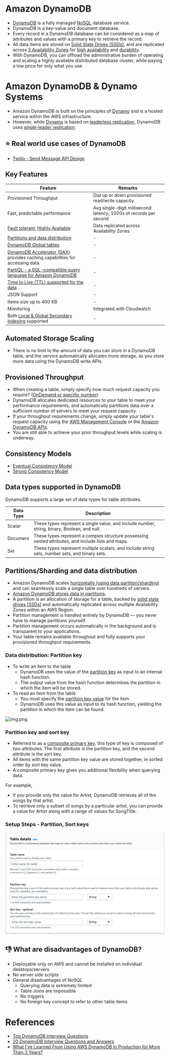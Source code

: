 # Amazon DynamoDB
- [DynamoDB](https://aws.amazon.com/dynamodb/) is a fully managed [NoSQL](../../../1_HLDDesignComponents/3_DatabaseComponents) database service. 
- DynamoDB is a key-value and document database. 
- Every record in a DynamoDB database can be considered as a map of attributes and values with a primary key to retrieve the record.
- All data items are stored on [Solid State Drives (SSDs)](https://www.techtarget.com/searchstorage/definition/SSD-solid-state-drive), and are replicated across [3 Availability Zones](../../AWS-Global-Architecture-Region-AZ.md) for [high availability](../../../1_HLDDesignComponents/0_SystemGlossaries/Reliability/HighAvailability.md) and [durability](../../../1_HLDDesignComponents/0_SystemGlossaries/Database/Durability.md). 
- With DynamoDB, you can offload the administrative burden of operating and scaling a highly available distributed database cluster, while paying a low price for only what you use.

# Amazon DynamoDB & Dynamo Systems
- Amazon DynamoDB is built on the principles of [Dynamo](../../../1_HLDDesignComponents/3_DatabaseComponents/NoSQL-Databases/DynamoStyleDatabases.md) and is a hosted service within the AWS infrastructure. 
- However, while [Dynamo](../../../1_HLDDesignComponents/3_DatabaseComponents/NoSQL-Databases/DynamoStyleDatabases.md) is based on [leaderless replication](../../../1_HLDDesignComponents/0_SystemGlossaries/Database/ReplicationAndDataConsistency.md), DynamoDB uses [single-leader replication](../../../1_HLDDesignComponents/0_SystemGlossaries/Database/ReplicationAndDataConsistency.md).

## :star: Real world use cases of DynamoDB
- [Twillo - Send Message API Design](../../../3_HLDDesignProblems/TwilloSendMessageAPI)

## Key Features

| Feature                                                                                                                                                                                                                   | Remarks                                                           |
|---------------------------------------------------------------------------------------------------------------------------------------------------------------------------------------------------------------------------|-------------------------------------------------------------------|
| Provisioned Throughput                                                                                                                                                                                                    | Dial up or down provisioned read/write capacity.                  |
| Fast, predictable performance                                                                                                                                                                                             | Avg single-digit millisecond latency, 1000s of records per second |
| [Fault tolerant](../../../1_HLDDesignComponents/0_SystemGlossaries/Reliability/FaultTolerance&DisasterRecovery.md), [Highly Available](../../../1_HLDDesignComponents/0_SystemGlossaries/Reliability/HighAvailability.md) | Data replicated across Availability Zones                         |
| [Partitions and data distribution](#partitionssharding-and-data-distribution)                                                                                                                                             | -                                                                 |
| [DynamoDB Global tables](DynamoDBGlobalTables.md)                                                                                                                                                                         | -                                                                 |
| [DynamoDB Accelerator (DAX)](DynamoDBAccelerator.md) provides caching capabilities for accessing data.                                                                                                                    | -                                                                 |
| [PartiQL - a SQL-compatible query language for Amazon DynamoDB](https://docs.aws.amazon.com/amazondynamodb/latest/developerguide/ql-reference.html)                                                                       | -                                                                 |
| [Time to Live (TTL) supported for the data](https://docs.aws.amazon.com/amazondynamodb/latest/developerguide/TTL.html)                                                                                                    | -                                                                 |
| JSON Support                                                                                                                                                                                                              | -                                                                 |
| Items size up to 400 KB                                                                                                                                                                                                   | -                                                                 |
| Monitoring                                                                                                                                                                                                                | Integrated with Cloudwatch                                        |
| Both [Local & Global Secondary Indexing](../../../1_HLDDesignComponents/0_SystemGlossaries/Database/Indexing.md) supported                                                                                                | -                                                                 |

## Automated Storage Scaling
- There is no limit to the amount of data you can store in a DynamoDB table, and the service automatically allocates more storage, as you store more data using the DynamoDB write APIs.

## Provisioned Throughput
- When creating a table, simply specify how much request capacity you require? ([OnDemand or specific number](https://docs.aws.amazon.com/amazondynamodb/latest/developerguide/HowItWorks.ReadWriteCapacityMode.html#HowItWorks.requests))
- DynamoDB allocates dedicated resources to your table to meet your performance requirements, and automatically partitions data over a sufficient number of servers to meet your request capacity.
- If your throughput requirements change, simply update your table's request capacity using the [AWS Management Console](https://aws.amazon.com/console/) or the [Amazon DynamoDB APIs](https://docs.aws.amazon.com/amazondynamodb/latest/developerguide/HowItWorks.API.html).
- You are still able to achieve your prior throughput levels while scaling is underway.

## Consistency Models
- [Eventual Consistency Model](../../../1_HLDDesignComponents/0_SystemGlossaries/Database/ReplicationAndDataConsistency.md#consistency-patterns)
- [Strong Consistency Model](../../../1_HLDDesignComponents/0_SystemGlossaries/Database/ReplicationAndDataConsistency.md#consistency-patterns)

## Data types supported in DynamoDB

DynamoDB supports a large set of data types for table attributes. 

| Data Type   | Description                                                                                         |
|-------------|-----------------------------------------------------------------------------------------------------|
| Scalar      | These types represent a single value, and include number, string, binary, Boolean, and null.        |
| Document    | These types represent a complex structure possessing nested attributes, and include lists and maps. |
| Set         | These types represent multiple scalars, and include string sets, number sets, and binary sets.      |

## Partitions/Sharding and data distribution
- Amazon DynamoDB scales [horizontally (using data partition/sharding)](../../../1_HLDDesignComponents/0_SystemGlossaries/Database/PartioningSharding.md) and can seamlessly scale a single table over hundreds of servers.
- [Amazon DynamoDB stores data in partitions](https://docs.aws.amazon.com/amazondynamodb/latest/developerguide/HowItWorks.Partitions.html). 
- A partition is an allocation of storage for a table, backed by [solid state drives (SSDs)](https://www.techtarget.com/searchstorage/definition/SSD-solid-state-drive) and automatically replicated across multiple Availability Zones within an AWS Region. 
- Partition management is handled entirely by DynamoDB — you never have to manage partitions yourself.
- Partition management occurs automatically in the background and is transparent to your applications. 
- Your table remains available throughout and fully supports your provisioned throughput requirements.

### Data distribution: Partition key
- To write an item to the table
  - DynamoDB uses the value of the [partition key](../../../1_HLDDesignComponents/0_SystemGlossaries/Database/PartioningSharding.md) as input to an internal hash function. 
  - The output value from the hash function determines the partition in which the item will be stored.
- To read an item from the table
  - You must specify the [partition key value](../../../1_HLDDesignComponents/0_SystemGlossaries/Database/PartioningSharding.md) for the item. 
  - DynamoDB uses this value as input to its hash function, yielding the partition in which the item can be found.

![img.png](https://docs.aws.amazon.com/amazondynamodb/latest/developerguide/images/HowItWorksPartitionKey.png)

### Partition key and sort key
- Referred to as a [composite primary key](https://docs.aws.amazon.com/amazondynamodb/latest/developerguide/HowItWorks.CoreComponents.html), this type of key is composed of two attributes. The first attribute is the partition key, and the second attribute is the sort key.
- All items with the same partition key value are stored together, in sorted order by sort key value.
- A composite primary key gives you additional flexibility when querying data. 

For example, 
- if you provide only the value for Artist, DynamoDB retrieves all of the songs by that artist. 
- To retrieve only a subset of songs by a particular artist, you can provide a value for Artist along with a range of values for SongTitle.

### Setup Steps - Partition, Sort keys

![img.png](assests/dynamodb_partition_key_setup.png)

## :thumbsdown: What are disadvantages of DynamoDB?
- Deployable only on AWS and cannot be installed on individual desktops/servers
- No server side scripts
- General disadvantages of NoSQL
  - Querying data is extremely limited
  - Table Joins are impossible
  - No triggers
  - No foreign key concept to refer to other table items

# References
- [Top DynamoDB Interview Questions](https://www.javainuse.com/misc/dynamodb-interview-questions)
- [20 DynamoDB Interview Questions and Answers](https://climbtheladder.com/dynamodb-interview-questions/)
- [What I’ve Learned From Using AWS DynamoDB in Production for More Than 3 Years?](https://medium.com/aws-tip/what-ive-learned-from-using-aws-dynamodb-in-production-for-more-than-3-years-49a077886b5c)